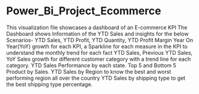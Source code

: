 # Power_Bi_Project_Ecommerce
This visualization file showcases a dashboard of an E-commerce KPI
The Dashboard shows Information of the YTD Sales and insights for the below Scenarios-
YTD Sales, YTD Profit, YTD Quantity, YTD Profit Margin
Year On Year(YoY) growth for each KPI, a Sparkline for each measure in the KPI to understand the monthly trend for each fact
YTD Sales, Previous YTD Sales, YoY Sales growth for different customer category with a trend line for each category.
YTD Sales Performance by each state.
Top 5 and Bottom 5 Product by Sales.
YTD Sales by Region to know the best and worst performing region all over the country
YTD Sales by shipping type to get the best shipping type percentage.

